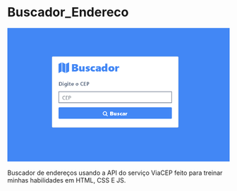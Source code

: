 # Buscador_Endereco

 ![Print da tela inicial](print_projeto.png?raw=true "Print do começo da homepage")
 
 Buscador de endereços usando a API do serviço ViaCEP feito para treinar minhas habilidades em HTML, CSS E JS.
